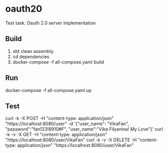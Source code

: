 # oauth20
Test task. Oauth 2.0 server implementation
## Build
1. sbt clean assembly
2. cd dependencies
3. docker-compose -f all-compose.yaml build
## Run
docker-compose -f all-compose.yaml up
## Test
curl -k -X POST -H "content-type: application/json" "https://localhost:8080/user" -d '{"user_name": "VikaFan", "password":"fan123!8910#F", "user_name":"Vika Filyanina! My Love"}'
curl -k -v -X GET -H "content-type: application/json" "https://localhost:8080/user/VikaFan"
curl -k -v -X DELETE -H "content-type: application/json" "https://localhost:8080/user/VikaFan"

